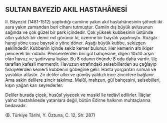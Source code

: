 ## SULTAN BAYEZİD AKIL HASTAHÂNESİ

II. Bâyezid (1481-1512) yaptırdığı camiine ya­kın akıl hastahânesinin şöhreti iki asra yakın za­mandan beri cihanı tutmuştur. Camiin dış büyük avlusunun sağında ve çok güzel bir park içindedir. Çok yüksek kubbesinin üstünde altın yaldızlı bir demir mil görünür ki, üzerine bir bayrak yapılmış­tır. Rüzgâr hangi yöne esse bayrak o yöne döner. Aşağı büyük kubbe, sekizgen şeklindedir. Kubbe­nin içinde sekiz kemer bulunur. Her kemerin altı ikişer pencereli bir odadır. Pencerelerden biri gül bahçesine, diğeri 10x10 arşın olan havuz ve şadır­vana bakar. Bu 8 odanın önünde 8 oda daha vardır. Uç tarafları kafesli mermerdir. Havuzun etrafındaki selsebillerden su çağlayıp fıskiyelerden kemerli kubbenin göbeğine gelir. Hasta yorganları sırmalı ve yastıklar atlastır. Zır deliler altın ve gümüş yal­dızlı ince zincirlere bağlanır. Ama sakin delilere zincir takılmız. Melûl, mahzun, gül bahçesini, selsebilleri, kışın yağan karı seyrederler.

Deliler burada çiçek, husûsî yiyecek ve musikî ile tedâvî edilirler. İlâçlar yalnız hastahânede ya­tanlara değil, bütün Edirne halkının muhtaçlarına bedavadır.

(B. Türkiye Târihi, Y. Öztuna, C. 12, Sh: 287)
